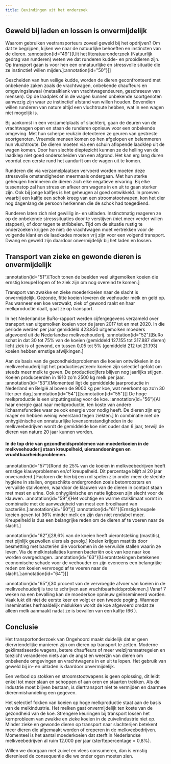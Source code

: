 ```yaml
---
title: Bevindingen uit het onderzoek
---
```

## Geweld bij laden en lossen is onvermijdelijk

Waarom gebruiken veetransporteurs zoveel geweld bij het opdrijven? Om dat te begrijpen, kijken we naar de natuurlijke behoeften en instincten van de dieren. :annotation{id="49"}[Uit het literatuuronderzoek (Natuurlijk gedrag van runderen) weten we dat runderen kudde- en prooidieren zijn. Op transport gaan is voor hen een onnatuurlijke en stressvolle situatie die ze instinctief willen mijden.]:annotation{id="50"}[]

Gescheiden van hun veilige kudde, worden de dieren geconfronteerd met onbekende zaken zoals de vrachtwagen, onbekende chauffeurs en omgevingslawaai (metaalklank van vrachtwagendeuren, geschreeuw van mensen). Op de laadplek of in de wagen kunnen onbekende soortgenoten aanwezig zijn waar ze instinctief afstand van willen houden. Bovendien willen runderen van nature altijd een vluchtroute hebben, wat in een wagen niet mogelijk is.

Bij aankomst in een verzamelplaats of slachterij, gaan de deuren van de vrachtwagen open en staan de runderen opnieuw voor een onbekende omgeving. Met hun scherpe reukzin detecteren ze geuren van gestreste soortgenoten. Vreemde mensen komen op hen afgelopen en belemmeren hun vluchtroute. De dieren moeten via een schuin aflopende laadklep uit de wagen komen. Door hun slechte dieptezicht kunnen ze de helling van de laadklep niet goed onderscheiden van een afgrond. Het kan erg lang duren voordat een eerste rund het aandurft om de wagen uit te komen.

Runderen die via verzamelplaatsen vervoerd worden moeten deze stressvolle omstandigheden meermaals ondergaan. Met hun sterke geheugen herinneren de dieren zich elke negatieve ervaring. Bij elke tussenstop zal hun stress en afkeer om wagens in en uit te gaan sterker zijn. Ook bij jonge kalfjes is het geheugen al goed ontwikkeld. In proeven waarbij een kalfje een schok kreeg van een stroomstootwapen, kon het dier nog dagenlang de persoon herkennen die de schok had toegediend.

Runderen laten zich niet gewillig in- en uitladen. Instinctmatig reageren ze op de onbekende stresssituaties door te verstijven (niet meer verder willen stappen), of door tegen te stribbelen. Tijd om de situatie rustig te onderzoeken krijgen ze niet: de vrachtwagen moet vertrekken voor de volgende klant en de laadkades moeten vrij zijn voor een volgend transport. Dwang en geweld zijn daardoor onvermijdelijk bij het laden en lossen.

## Transport van zieke en gewonde dieren is onvermijdelijk

:annotation{id="51"}[Toch tonen de beelden veel uitgemolken koeien die ernstig kreupel lopen of te ziek zijn om nog overeind te komen.]

Transport van zwakke en zieke moederkoeien naar de slacht is onvermijdelijk. Gezonde, fitte koeien leveren de veehouder melk en geld op. Pas wanneer een koe verzwakt, ziek of gewond raakt en haar melkproductie daalt, gaat ze op transport.

In het Nederlandse BuRo-rapport werden cijfergegevens verzameld over transport van uitgemolken koeien voor de jaren 2017 tot en met 2020. In die periode werden per jaar gemiddeld 423.850 uitgemolken moeders afgevoerd uit de Nederlandse melkveehouderij. :annotation{id="52"}[BuRo schat in dat 30 tot 75% van de koeien (gemiddeld 127.155 tot 317.887 dieren) licht ziek is of gewond, en tussen 0,05 tot 5% (gemiddeld 212 tot 21.193) koeien hebben ernstige afwijkingen.]

Aan de basis van de gezondheidsproblemen die koeien ontwikkelen in de melkveehouderij ligt het productiesysteem: koeien zijn selectief gefokt om steeds meer melk te geven. De productiecijfers blijven nog jaarlijks stijgen. Koeien produceerden in 1910 zo'n 2500 kg melk per jaar. :annotation{id="53"}[Momenteel ligt de gemiddelde jaarproductie in Nederland en België al boven de 9000 kg per koe, wat neerkomt op zo’n 30 liter per dag.]:annotation{id="54"}[]:annotation{id="55"}[] De hoge melkproductie is een uitputtingsslag voor de koe. :annotation{id="56"}[Al haar energie gaat naar melkproductie, ten koste van andere lichaamsfuncties waar ze ook energie voor nodig heeft. De dieren zijn erg mager en hebben weinig weerstand tegen ziekten.] In combinatie met de onhygiënische en onnatuurlijke levensomstandigheden in de melkveebedrijven wordt de gemiddelde koe niet ouder dan 6 jaar, terwijl de dieren van nature 20 jaar kunnen worden.

#### In de top drie van gezondheidsproblemen van moederkoeien in de melkveehouderij staan kreupelheid, uieraandoeningen en vruchtbaarheidsproblemen.

:annotation{id="57"}[Rond de 25% van de koeien in melkveebedrijven heeft ernstige klauwproblemen en/of kreupelheid. Dit percentage blijft al 20 jaar onveranderd.] Factoren die hierbij een rol spelen zijn onder meer de slechte hygiëne in stallen, ongeschikte ondergronden zoals betonroosters en vervuilde stalvloeren, waardoor de klauwen van de dieren in contact staan met mest en urine. Ook onhygiënische en natte ligboxen zijn slecht voor de klauwen. :annotation{id="59"}[Het vochtige en warme stalklimaat vormt in combinatie met de aanwezigheid van mest een broeihaard van bacteriën.]:annotation{id="60"}[] :annotation{id="61"}[Ernstig kreupele koeien geven tot 36% minder melk en zijn dan niet rendabel meer. Kreupelheid is dus een belangrijke reden om de dieren af te voeren naar de slacht.]

:annotation{id="62"}[28,6% van de koeien heeft uierontsteking (mastitis), met pijnlijk gezwollen uiers als gevolg.] Koeien krijgen mastitis door besmetting met bacteriën die voorkomen in de vervuilde stallen waarin ze leven. Via de melkinstallaties kunnen bacteriën ook van koe naar koe worden overgedragen. :annotation{id="63"}[Uierontstekingen betekenen economische schade voor de veehouder en zijn eveneens een belangrijke reden om koeien vervroegd af te voeren naar de slacht.]:annotation{id="64"}[]

:annotation{id="65"}[30 procent van de vervroegde afvoer van koeien in de melkveehouderij is toe te schrijven aan vruchtbaarheidsproblemen.] Vanaf 7 weken na een bevalling kan de moederkoe opnieuw geïnsemineerd worden. Vaak lukt dit niet de eerste keer en volgt er een tweede poging. Wanneer inseminaties herhaaldelijk mislukken wordt de koe afgevoerd omdat ze alleen melk aanmaakt nadat ze is bevallen van een kalfje (66 ).

## Conclusie

Het transportonderzoek van Ongehoord maakt duidelijk dat er geen diervriendelijke manieren zijn om dieren op transport te zetten. Moderne geklimatiseerde wagens, betere chauffeurs of meer welzijnsmaatregelen en toezicht veranderen niets aan de angst en weerzin van dieren om onbekende omgevingen en vrachtwagens in en uit te lopen. Het gebruik van geweld bij in- en uitladen is daardoor onvermijdelijk.

Een verbod op stokken en stroomstootwapens is geen oplossing, dit leidt enkel tot meer slaan en schoppen of aan oren en staarten trekken. Als de industrie moet blijven bestaan, is diertransport niet te vermijden en daarmee dierenmishandeling een gegeven.

Het selectief fokken van koeien op hoge melkproductie staat aan de basis van de melkindustrie. Het melken gaat onvermijdelijk ten koste van de gezondheid van de koe. Strengere keuringen bij transport lossen het kernprobleem van zwakke en zieke koeien in de zuivelindustrie niet op. Minder zieke en gewonde dieren op transport naar slachterijen betekent meer dieren die afgemaakt worden of creperen in de melkveebedrijven. Momenteel is het aantal moederkoeien dat sterft in Nederlandse melkveebedrijven al ruim 12.000 per jaar (sterftepercentage = 0,8%).

Willen we doorgaan met zuivel en vlees consumeren, dan is ernstig dierenleed de consequentie die we onder ogen moeten zien.